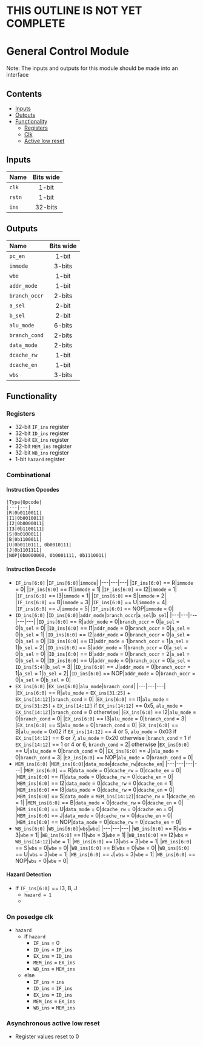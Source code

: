 # THIS OUTLINE IS NOT YET COMPLETE #

# General Control Module #
Note: The inputs and outputs for this module should be made into an interface

## Contents
* [Inputs](#inputs)
* [Outputs](#outputs)
* [Functionality](#functionality)
  * [Registers](#registers)
  * [Clk](#on-posedge-clk)
  * [Active low reset](#asynchronous-active-low-reset)

## Inputs
|Name|Bits wide|
|:---|:---:|
|```clk```|1-bit|
|```rstn```|1-bit|
|```ins```|32-bits|

## Outputs
|Name|Bits wide|
|:---|:---:|
|```pc_en```|1-bit|
|```immode```|3-bits|
|```wbe```|1-bit|
|```addr_mode```|1-bit|
|```branch_occr```|2-bits|
|```a_sel```|2-bit|
|```b_sel```|2-bit|
|```alu_mode```|6-bits|
|```branch_cond```|2-bits|
|```data_mode```|2-bits|
|```dcache_rw```|1-bit|
|```dcache_en```|1-bit|
|```wbs```|3-bits|

## Functionality
### Registers
  - 32-bit ```IF_ins``` register
  - 32-bit ```ID_ins``` register
  - 32-bit ```EX_ins``` register
  - 32-bit ```MEM_ins``` register
  - 32-bit ```WB_ins``` register
  - 1-bit ```hazard``` register
### Combinational

#### Instruction Opcodes
    |Type|Opcode|
    |---|---|
    |R|0b0110011|
    |I1|0b0010011|
    |I2|0b0000011|
    |I3|0b1100111|
    |S|0b0100011|
    |B|0b1100011|
    |U|0b0110111, 0b0010111|
    |J|0b1101111|
    |NOP|0b0000000, 0b0001111, 0b1110011|
  
#### Instruction Decode
- ```IF_ins[6:0]```
    |```IF_ins[6:0]```|```immode```|
    |---|---|---|
    |```IF_ins[6:0]``` == R|```immode``` = 0|
    |```IF_ins[6:0]``` == I1|```immode``` = 1|
    |```IF_ins[6:0]``` == I2|```immode``` = 1|
    |```IF_ins[6:0]``` == I3|```immode``` = 1|
    |```IF_ins[6:0]``` == S|```immode``` = 2|
    |```IF_ins[6:0]``` == B|```immode``` = 3|
    |```IF_ins[6:0]``` == U|```immode``` = 4|
    |```IF_ins[6:0]``` == J|```immode``` = 5|
    |```IF_ins[6:0]``` == NOP|```immode``` = 0|
- ```ID_ins[6:0]```
    |```ID_ins[6:0]```|```addr_mode```|```branch_occr```|```a_sel```|```b_sel```|
    |---|---|---|---|---|
    |```ID_ins[6:0]``` == R|```addr_mode``` = 0|```branch_occr``` = 0|```a_sel``` = 0|```b_sel``` = 0|
    |```ID_ins[6:0]``` == I1|```addr_mode``` = 0|```branch_occr``` = 0|```a_sel``` = 0|```b_sel``` = 1|
    |```ID_ins[6:0]``` == I2|```addr_mode``` = 0|```branch_occr``` = 0|```a_sel``` = 0|```b_sel``` = 0|
    |```ID_ins[6:0]``` == I3|```addr_mode``` = 1|```branch_occr``` = 1|```a_sel``` = 1|```b_sel``` = 2|
    |```ID_ins[6:0]``` == S|```addr_mode``` = 1|```branch_occr``` = 0|```a_sel``` = 0|```b_sel``` = 0|
    |```ID_ins[6:0]``` == B|```addr_mode``` = 0|```branch_occr``` = 2|```a_sel``` = 0|```b_sel``` = 0|
    |```ID_ins[6:0]``` == U|```addr_mode``` = 0|```branch_occr``` = 0|```a_sel``` = ```ID_ins[5:4]```|```b_sel``` = 3|
    |```ID_ins[6:0]``` == J|```addr_mode``` = 0|```branch_occr``` = 1|```a_sel``` = 1|```b_sel``` = 2|
    |```ID_ins[6:0]``` == NOP|```addr_mode``` = 0|```branch_occr``` = 0|```a_sel``` = 0|```b_sel``` = 0|
- ```EX_ins[6:0]```
    |```EX_ins[6:0]```|```alu_mode```|```branch_cond```|
    |---|---|---|
    |```EX_ins[6:0]``` == R|```alu_mode``` = ```EX_ins[31:25]``` + ```EX_ins[14:12]```|```branch_cond``` = 0|
    |```EX_ins[6:0]``` == I1|```alu_mode``` = ```EX_ins[31:25]``` + ```EX_ins[14:12]``` if ```EX_ins[14:12]``` == 0x5, ```alu_mode``` = ```EX_ins[14:12]```|```branch_cond``` = 0 otherwise|
    |```EX_ins[6:0]``` == I2|```alu_mode``` = 0|```branch_cond``` = 0|
    |```EX_ins[6:0]``` == I3|```alu_mode``` = 0|```branch_cond``` = 3|
    |```EX_ins[6:0]``` == S|```alu_mode``` = 0|```branch_cond``` = 0|
    |```EX_ins[6:0]``` == B|```alu_mode``` = 0x02 if ```EX_ins[14:12]``` == 4 or 5, ```alu_mode``` = 0x03 if ```EX_ins[14:12]``` == 6 or 7, ```alu_mode``` = 0x20 otherwise |```branch_cond``` = 1 if ```EX_ins[14:12]``` == 1 or 4 or 6,  ```branch_cond``` = 2| otherwise
    |```EX_ins[6:0]``` == U|```alu_mode``` = 0|```branch_cond``` = 0|
    |```EX_ins[6:0]``` == J|```alu_mode``` = 0|```branch_cond``` = 3|
    |```EX_ins[6:0]``` == NOP|```alu_mode``` = 0|```branch_cond``` = 0|
- ```MEM_ins[6:0]```
    |```MEM_ins[6:0]```|```data_mode```|```dcache_rw```|```dcache_en```|
    |---|---|---|---|
    |```MEM_ins[6:0]``` == R|```data_mode``` = 0|```dcache_rw``` = 0|```dcache_en``` = 0|
    |```MEM_ins[6:0]``` == I1|```data_mode``` = 0|```dcache_rw``` = 0|```dcache_en``` = 0|
    |```MEM_ins[6:0]``` == I2|```data_mode``` = 0|```dcache_rw``` = 0|```dcache_en``` = 1|
    |```MEM_ins[6:0]``` == I3|```data_mode``` = 0|```dcache_rw``` = 0|```dcache_en``` = 0|
    |```MEM_ins[6:0]``` == S|```data_mode``` = ```MEM_ins[14:12]```|```dcache_rw``` = 1|```dcache_en``` = 1|
    |```MEM_ins[6:0]``` == B|```data_mode``` = 0|```dcache_rw``` = 0|```dcache_en``` = 0|
    |```MEM_ins[6:0]``` == U|```data_mode``` = 0|```dcache_rw``` = 0|```dcache_en``` = 0|
    |```MEM_ins[6:0]``` == J|```data_mode``` = 0|```dcache_rw``` = 0|```dcache_en``` = 0|
    |```MEM_ins[6:0]``` == NOP|```data_mode``` = 0|```dcache_rw``` = 0|```dcache_en``` = 0|
- ```WB_ins[6:0]```
    |```WB_ins[6:0]```|```wbs```|```wbe```|
    |---|---|---|
    |```WB_ins[6:0]``` == R|```wbs``` = 3|```wbe``` = 1|
    |```WB_ins[6:0]``` == I1|```wbs``` = 3|```wbe``` = 1|
    |```WB_ins[6:0]``` == I2|```wbs``` = ```WB_ins[14:12]```|```wbe``` = 1|
    |```WB_ins[6:0]``` == I3|```wbs``` = 3|```wbe``` = 1|
    |```WB_ins[6:0]``` == S|```wbs``` = 0|```wbe``` = 0|
    |```WB_ins[6:0]``` == B|```wbs``` = 0|```wbe``` = 0|
    |```WB_ins[6:0]``` == U|```wbs``` = 3|```wbe``` = 1|
    |```WB_ins[6:0]``` == J|```wbs``` = 3|```wbe``` = 1|
    |```WB_ins[6:0]``` == NOP|```wbs``` = 0|```wbe``` = 0|

#### Hazard Detection
- If ```IF_ins[6:0]``` == I3, B, J
     - ```hazard = 1```
     - 

### On posedge clk
- ```hazard```
   - if ```hazard```
        - ```IF_ins``` = 0
        - ```ID_ins``` = ```IF_ins```
        - ```EX_ins``` = ```ID_ins```
        - ```MEM_ins``` = ```EX_ins```
        - ```WB_ins``` = ```MEM_ins```
   - else
        - ```IF_ins``` = ```ins```
        - ```ID_ins``` = ```IF_ins```
        - ```EX_ins``` = ```ID_ins```
        - ```MEM_ins``` = ```EX_ins```
        - ```WB_ins``` = ```MEM_ins```
    
### Asynchronous active low reset
  - Register values reset to 0
